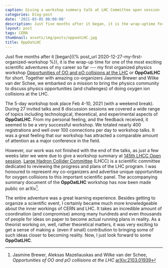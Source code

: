 ```yaml
---
caption: Giving a workshop summary talk at LHC Committee open session
categories: blog-post
date: '2021-03-05 08:00:00'
description: Just five months after it began, it is the wrap-uptime for one of most exciting scientific adventures of my career so far---my first organized physics workshop Opportunities of OO and pO collisions at the LHC or **OppOatLHC** for short.
layout: post
tags: CERN
thumbnail: assets/img/posts/oppoatLHC.jpg
title: OppOatLHC
---
```


Just five months after it [began]({% post_url 2020-12-27-my-first-organized-workshop %}), it is the wrap-up time for one of the most exciting scientific adventures of my career so far --- my first
organized physics workshop [Opportunities of OO and pO collisions at the LHC](http://cern.ch/OppOatLHC) or **OppOatLHC** for short.
Together with amazing co-organizers Jasmine Brewer and Wilke van der Schee, we embarked on a mission to bring the physics community
to discuss physics opportunities (and challenges) of doing oxygen ion collisions at the LHC.

The 5-day workshop took place Feb 4-10, 2021 (with a weekend break). During 27 invited talks and 8 discussion sessions we
covered a wide range of topics including technological, theoretical, and experimental aspects of **OppOatLHC**.
From my personal feeling, and the feedback received, it seemed to be a very successful workshop. We totaled nearly 400 registrations
and well over 100 connections per day to workshop talks. It was a great feeling that our workshop has attracted
a comparable amount of attention as a major conference in the field.

However, our work was not finished with the end of the talks, as just a few weeks later we were due to give
a workshop summary at [145th LHCC Open session](https://indico.cern.ch/event/998052/). [Large Hadron Collider Committee](https://scientific-info.cern/archives/history_CERN/Scientific_committees) (LHCC)
is a scientific committee dedicated to reviewing the progress and plans of the LHC program. I was honoured to represent my co-organizers and
advertise unique opportunities for oxygen collisions to this important scientific panel.
The accompanying summary document of the **OppOatLHC** workshop has now been made public on arXiv[^1].


The entire adventure was a great learning experience. Besides getting to organize a scientific event,
 I certainly became much more knowledgeable about the inner workings of CERN and LHC. 
It takes an incredible amount of coordination (and compromise) among many hundreds and even 
thousands of people for ideas on paper to become actual running plans in reality. As a theorist
working on, well, rather theoretical matters, it was very exciting to get a sense of making a  (even if small) contribution
to bringing some of such ideas closer to becoming reality. Now, I just look forward to some **OppOatLHC**.


[^1]: Jasmine Brewer, Aleksas Mazeliauskas and Wilke van der Schee, _Opportunities of OO and pO collisions at the LHC_ [arXiv:2103.01939](https://arxiv.org/abs/2103.01939)